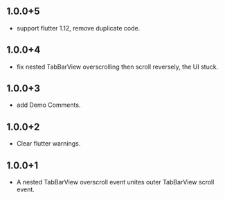 ## 1.0.0+5

* support flutter 1.12, remove duplicate code.

## 1.0.0+4

* fix nested TabBarView overscrolling then scroll reversely, the UI stuck.

## 1.0.0+3

* add Demo Comments.

## 1.0.0+2

* Clear flutter warnings.

## 1.0.0+1

* A nested TabBarView overscroll event unites outer TabBarView scroll event.